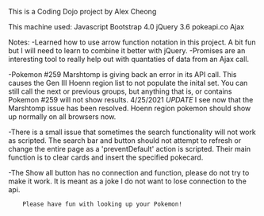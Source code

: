 This is a Coding Dojo project by Alex Cheong


This machine used:
Javascript
Bootstrap 4.0
jQuery 3.6
pokeapi.co
Ajax

Notes:
-Learned how to use arrow function notation in this project. A bit fun but I will need to learn to combine it better with jQuery. 
-Promises are an interesting tool to really help out with quantaties of data from an Ajax call.

-Pokemon #259 Marshtomp is giving back an error in its API call. This causes the Gen III Hoenn region list to not populate the inital set. You can still call the next or previous groups, but anything that is, or contains Pokemon #259 will not show results.
4/25/2021  _UPDATE_   I see now that the Marshtomp issue has been resolved. Hoenn region pokemon should show up normally on all browsers now.

-There is a small issue that sometimes the search functionality will not work as scripted. The search bar and button should not attempt to refresh or change the entire page as a 'preventDefault' action is scripted. Their main function is to clear cards and insert the specified pokecard. 

-The Show all button has no connection and function, please do not try to make it work. It is meant as a joke I do not want to lose connection to the api.



        Please have fun with looking up your Pokemon!
        
